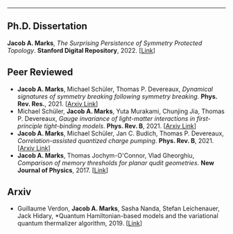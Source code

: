 ---
## Ph.D. Dissertation
**Jacob A. Marks**, *The Surprising Persistence of Symmetry Protected Topology*. **Stanford Digital Repository**, 2022. [[Link](https://purl.stanford.edu/bm224xz2966)]

## Peer Reviewed
+ **Jacob A. Marks**, Michael Schüler, Thomas P. Devereaux,  *Dynamical signatures of symmetry breaking following symmetry breaking*. **Phys. Rev. Res.**, 2021. [[Arxiv Link](https://arxiv.org/pdf/2101.12405.pdf)]
+ Michael Schüler, **Jacob A. Marks**, Yuta Murakami, Chunjing Jia, Thomas P. Devereaux,  *Gauge invariance of light-matter interactions in first-principle tight-binding models*. **Phys. Rev. B**, 2021. [[Arxiv Link](https://arxiv.org/pdf/2101.01143.pdf)]
+ **Jacob A. Marks**, Michael Schüler, Jan C. Budich, Thomas P. Devereaux, *Correlation-assisted quantized charge pumping*. **Phys. Rev. B**, 2021. [[Arxiv Link](https://arxiv.org/pdf/2001.01696.pdf)]
+ **Jacob A. Marks**, Thomas Jochym-O'Connor, Vlad Gheorghiu, *Comparison of memory thresholds for planar qudit geometries*. **New Journal of Physics**, 2017. [[Link](https://iopscience.iop.org/article/10.1088/1367-2630/aa939a)]

## Arxiv
+ Guillaume Verdon, **Jacob A. Marks**, Sasha Nanda, Stefan Leichenauer, Jack Hidary, *Quantum Hamiltonian-based models and the variational quantum thermalizer algorithm, 2019. [[Link](https://arxiv.org/pdf/1910.02071.pdf)] 



